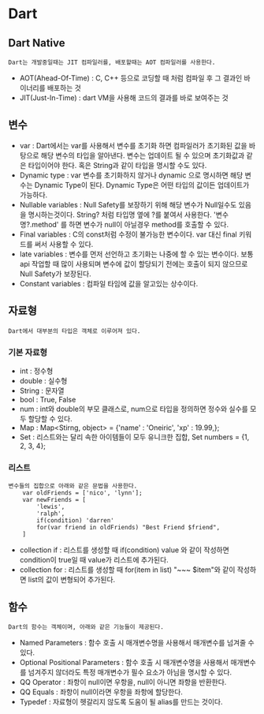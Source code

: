 # Dart
## Dart Native
    Dart는 개발중일때는 JIT 컴파일러를, 배포할때는 AOT 컴파일러를 사용한다.
- AOT(Ahead-Of-Time) : C, C++ 등으로 코딩할 때 처럼 컴파일 후 그 결과인 바이너리를 배포하는 것
- JIT(Just-In-Time) : dart VM을 사용해 코드의 결과를 바로 보여주는 것

## 변수
- var : Dart에서는 var를 사용해서 변수를 초기화 하면 컴파일러가 초기화된 값을 바탕으로 해당 변수의 타입을 알아낸다. 변수는 업데이트 될 수 있으며 초기화값과 같은 타입이어야 한다. 혹은 String과 같이 타입을 명시할 수도 있다.
- Dynamic type : var 변수를 초기화하지 않거나 dynamic 으로 명시하면 해당 변수는 Dynamic Type이 된다. Dynamic Type은 어떤 타입의 값이든 업데이트가 가능하다.
- Nullable variables : Null Safety를 보장하기 위해 해당 변수가 Null일수도 있음을 명시하는것이다. String? 처럼 타입명 옆에 ?를 붙여서 사용한다. '변수명?.method' 를 하면 변수가 null이 아닐경우 method를 호출할 수 있다.
- Final variables : C의 const처럼 수정이 불가능한 변수이다. var 대신 final 키워드를 써서 사용할 수 있다.
- late variables : 변수를 먼저 선언하고 초기화는 나중에 할 수 있는 변수이다. 보통 api 작업할 때 많이 사용되며 변수에 값이 할당되기 전에는 호출이 되지 않으므로 Null Safety가 보장된다.
- Constant variables : 컴파일 타임에 값을 알고있는 상수이다.

## 자료형
    Dart에서 대부분의 타입은 객체로 이루어져 있다.

### 기본 자료형
- int : 정수형
- double : 실수형
- String : 문자열
- bool : True, False
- num : int와 double의 부모 클래스로, num으로 타입을 정의하면 정수와 실수를 모두 할당할 수 있다.
- Map : Map<Stirng, object> = {'name' : 'Oneiric', 'xp' : 19.99,};
- Set : 리스트와는 달리 속한 아이템들이 모두 유니크한 집합, Set<int> numbers = {1, 2, 3, 4};

### 리스트
    변수들의 집합으로 아래와 같은 문법을 사용한다.
        var oldFriends = ['nico', 'lynn'];
        var newFriends = [
            'lewis',
            'ralph',
            if(condition) 'darren'
            for(var friend in oldFriends) "Best Friend $friend",
        ]
- collection if : 리스트를 생성할 때 if(condition) value 와 같이 작성하면 condition이 true일 때 value가 리스트에 추가된다.
- collection for : 리스트를 생성할 때 for(item in list) "~~~ $item"와 같이 작성하면 list의 값이 변형되어 추가된다.

## 함수
    Dart의 함수는 객체이며, 아래와 같은 기능들이 제공된다.
- Named Parameters : 함수 호출 시 매개변수명을 사용해서 매개변수를 넘겨줄 수 있다.
- Optional Positional Parameters : 함수 호출 시 매개변수명을 사용해서 매개변수를 넘겨주지 않더라도 특정 매개변수가 필수 요소가 아님을 명시할 수 있다.
- QQ Operator : 좌항이 null이면 우항을, null이 아니면 좌항을 반환한다.
- QQ Equals : 좌항이 null이라면 우항을 좌항에 할당한다.
- Typedef : 자료형이 헷갈리지 않도록 도움이 될 alias를 만드는 것이다.